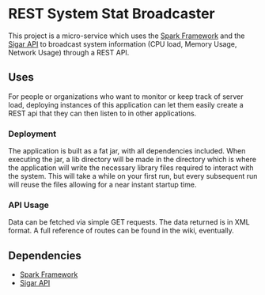 # REST System Stat Broadcaster

This project is a micro-service which uses the [Spark Framework](http://sparkjava.com) and the [Sigar API](http://sigar.hyperic.com) to broadcast system information (CPU load, Memory Usage, Network Usage) through a REST API.

## Uses

For people or organizations who want to monitor or keep track of server load, deploying instances of this application can let them easily create a REST api that they can then listen to in other applications.

### Deployment

The application is built as a fat jar, with all dependencies included. When executing the jar, a lib directory will be made in the directory which is where the application will write the necessary library files required to interact with the system. This will take a while on your first run, but every subsequent run will reuse the files allowing for a near instant startup time.

### API Usage

Data can be fetched via simple GET requests. The data returned is in XML format. A full reference of routes can be found in the wiki, eventually.

## Dependencies

- [Spark Framework](http://sparkjava.com)
- [Sigar API](http://sigar.hyeric.com)
